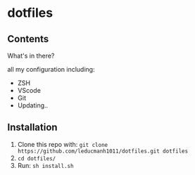 # dotfiles

## Contents

What's in there?

all my configuration including:

* ZSH
* VScode
* Git
* Updating..


## Installation

1. Clone this repo with: `git clone https://github.com/leducmanh1011/dotfiles.git dotfiles`
2. `cd dotfiles/`
3. Run: `sh install.sh`
